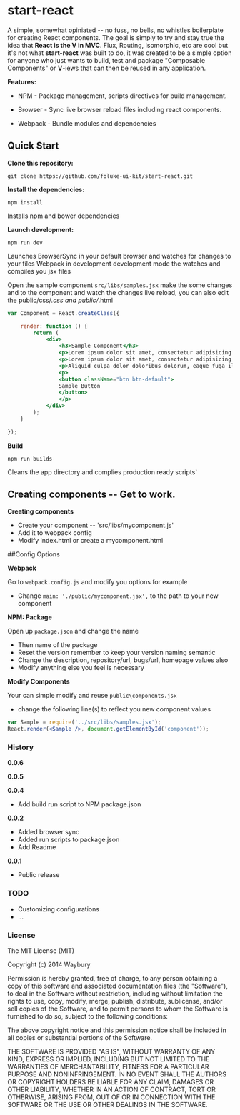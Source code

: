 # start-react


A simple, somewhat opiniated -- no fuss, no bells, no whistles boilerplate for creating React components. The goal is simply to try and stay true the idea that **React is the V in MVC**. Flux, Routing, Isomorphic, etc are cool but it's not what **start-react** was built to do, it was created to be a simple option for anyone who just wants to build, test and package "Composable Components" or **V**-iews that can then be reused in any application.

__Features:__

* NPM - Package management, scripts directives for build management.

* Browser - Sync live browser reload files including react components.  

* Webpack - Bundle modules and dependencies

## Quick Start

__Clone this repository:__

`git clone https://github.com/foluke-ui-kit/start-react.git`

__Install the dependencies:__

`npm install`

Installs npm and bower dependencies

__Launch development:__

`npm run dev`

Launches
BrowserSync in your default browser and watches for changes to your files
Webpack in development development mode the watches and compiles you jsx files

Open the sample component `src/libs/samples.jsx` make the some changes and to the component and watch the changes live reload, you can also edit the public/css/*.css and public/*.html


```jsx
var Component = React.createClass({

    render: function () {
        return (
            <div>
                <h3>Sample Component</h3>
                <p>Lorem ipsum dolor sit amet, consectetur adipisicing elit. Aspernatur est fugit, maxime molestias quia quibusdam quidem recusandae reiciendis saepe similique, sit tempore tenetur vel? Accusantium culpa est fuga quae vel.</p>
                <p>Lorem ipsum dolor sit amet, consectetur adipisicing elit. Eum, quod, velit? Consectetur corporis eos expedita fuga odio sunt vitae voluptates.</p>
                <p>Aliquid culpa dolor doloribus dolorum, eaque fuga illo inventore magni nemo non nulla obcaecati, quae similique sit tempore veritatis voluptas!</p>
                <p>
                <button className="btn btn-default">
                Sample Button
                </button>
                </p>
            </div>
        );
    }

});
```

__Build__

`npm run builds`

Cleans the app directory and complies production ready scripts`


## Creating components -- Get to work.

 __Creating components__

 - Create your component -- 'src/libs/mycomponent.js'
 - Add it to webpack config
 - Modify index.html or create a mycomponent.html

##Config Options

__Webpack__

Go to `webpack.config.js` and modify you options for example
- Change `main: './public/mycomponent.jsx',` to the path to your new component

__NPM: Package__

Open up `package.json` and change the name

  * Then name of the package
  * Reset the version remember to keep your version naming semantic
  * Change the  description, repository/url, bugs/url, homepage values also
  * Modify anything else you feel is necessary


__Modify Components__

Your can simple modify and reuse  `public\components.jsx`
- change the following line(s)  to reflect you new component values

```jsx
var Sample = require('../src/libs/samples.jsx');
React.render(<Sample />, document.getElementById('component'));

```


### History

__0.0.6__

__0.0.5__

__0.0.4__

- Add build run script to NPM package.json

__0.0.2__

- Added browser sync
- Added run scripts to package.json
- Add Readme

__0.0.1__

- Public release



### TODO

- Customizing configurations
- ...

### License

The MIT License (MIT)

Copyright (c) 2014 Waybury

Permission is hereby granted, free of charge, to any person obtaining a copy of this software and associated documentation files (the "Software"), to deal in the Software without restriction, including without limitation the rights to use, copy, modify, merge, publish, distribute, sublicense, and/or sell copies of the Software, and to permit persons to whom the Software is furnished to do so, subject to the following conditions:

The above copyright notice and this permission notice shall be included in all copies or substantial portions of the Software.

THE SOFTWARE IS PROVIDED "AS IS", WITHOUT WARRANTY OF ANY KIND, EXPRESS OR IMPLIED, INCLUDING BUT NOT LIMITED TO THE WARRANTIES OF MERCHANTABILITY, FITNESS FOR A PARTICULAR PURPOSE AND NONINFRINGEMENT. IN NO EVENT SHALL THE AUTHORS OR COPYRIGHT HOLDERS BE LIABLE FOR ANY CLAIM, DAMAGES OR OTHER LIABILITY, WHETHER IN AN ACTION OF CONTRACT, TORT OR OTHERWISE, ARISING FROM, OUT OF OR IN CONNECTION WITH THE SOFTWARE OR THE USE OR OTHER DEALINGS IN THE SOFTWARE.
